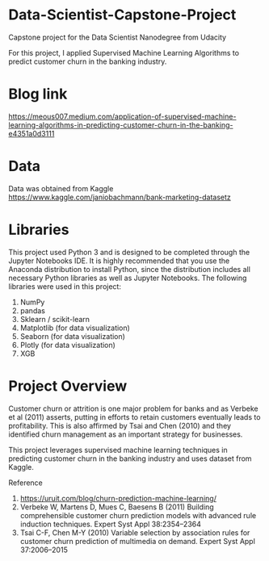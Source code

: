 # Data-Scientist-Capstone-Project
Capstone project for the Data Scientist Nanodegree from Udacity

For this project, I applied Supervised Machine Learning Algorithms to predict customer churn in the banking industry.

# Blog link

https://meous007.medium.com/application-of-supervised-machine-learning-algorithms-in-predicting-customer-churn-in-the-banking-e4351a0d3111

# Data

Data was obtained from Kaggle
https://www.kaggle.com/janiobachmann/bank-marketing-datasetz

# Libraries

This project used Python 3 and is designed to be completed through the Jupyter Notebooks IDE. It is highly recommended that you use the Anaconda distribution to install Python, since the distribution includes all necessary Python libraries as well as Jupyter Notebooks. The following libraries were used in this project:

1. NumPy
2. pandas
3. Sklearn / scikit-learn
4. Matplotlib (for data visualization)
5. Seaborn (for data visualization)
6. Plotly (for data visualization)
7. XGB

# Project Overview

Customer churn or attrition is one major problem for banks and as Verbeke et al (2011) asserts, putting in efforts to retain customers eventually leads to profitability. This is also affirmed by Tsai and Chen (2010) and they identified churn management as an important strategy for businesses. 

This project leverages supervised machine learning techniques in predicting customer churn in the banking industry and uses dataset from Kaggle.

Reference

1. https://uruit.com/blog/churn-prediction-machine-learning/
2. Verbeke W, Martens D, Mues C, Baesens B (2011) Building comprehensible customer churn prediction models with advanced rule induction techniques. Expert Syst Appl 38:2354–2364
3. Tsai C-F, Chen M-Y (2010) Variable selection by association rules for customer churn prediction of multimedia on demand. Expert Syst Appl 37:2006–2015
